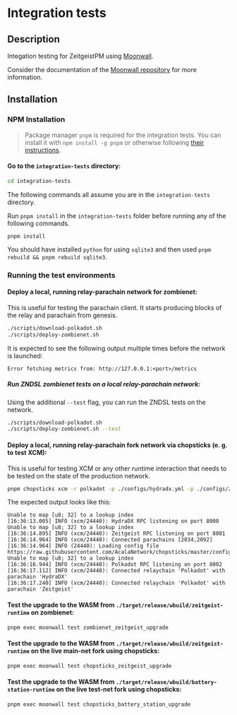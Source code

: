 # Integration tests

## Description

Integation testing for ZeitgeistPM using
[Moonwall](https://github.com/Moonsong-Labs/moonwall).

Consider the documentation of the
[Moonwall repository](https://github.com/Moonsong-Labs/moonwall) for more
information.

## Installation

### NPM Installation

> Package manager `pnpm` is required for the integration tests. You can install
> it with `npm install -g pnpm` or otherwise following
> [their instructions](https://pnpm.io/installation).

#### Go to the `integration-tests` directory:

```bash
cd integration-tests
```

The following commands all assume you are in the `integration-tests` directory.

Run `pnpm install` in the `integration-tests` folder before running any of the
following commands.

```
pnpm install
```

You should have installed `python` for using `sqlite3` and then used
`pnpm rebuild && pnpm rebuild sqlite3`.

### Running the test environments

#### Deploy a local, running relay-parachain network for zombienet:

This is useful for testing the parachain client. It starts producing blocks of
the relay and parachain from genesis.

```bash
./scripts/download-polkadot.sh
./scripts/deploy-zombienet.sh
```

It is expected to see the following output multiple times before the network is launched:

```text
Error fetching metrics from: http://127.0.0.1:<port>/metrics
```

##### Run ZNDSL zombienet tests on a local relay-parachain network:

Using the additional `--test` flag, you can run the ZNDSL tests on the network.

```bash
./scripts/download-polkadot.sh
./scripts/deploy-zombienet.sh --test
```

#### Deploy a local, running relay-parachain fork network via chopsticks (e. g. to test XCM):

This is useful for testing XCM or any other runtime interaction that needs to be
tested on the state of the production network.

```bash
pnpm chopsticks xcm -r polkadot -p ./configs/hydradx.yml -p ./configs/zeitgeist.yml
```

The expected output looks like this:

```text
Unable to map [u8; 32] to a lookup index
[16:36:13.005] INFO (xcm/24440): HydraDX RPC listening on port 8000
Unable to map [u8; 32] to a lookup index
[16:36:14.895] INFO (xcm/24440): Zeitgeist RPC listening on port 8001
[16:36:14.964] INFO (xcm/24440): Connected parachains [2034,2092]
[16:36:14.964] INFO (24440): Loading config file https://raw.githubusercontent.com/AcalaNetwork/chopsticks/master/configs/polkadot.yml
Unable to map [u8; 32] to a lookup index
[16:36:16.944] INFO (xcm/24440): Polkadot RPC listening on port 8002
[16:36:17.112] INFO (xcm/24440): Connected relaychain 'Polkadot' with parachain 'HydraDX'
[16:36:17.240] INFO (xcm/24440): Connected relaychain 'Polkadot' with parachain 'Zeitgeist'
```

#### Test the upgrade to the WASM from `./target/release/wbuild/zeitgeist-runtime` on zombienet:

```bash
pnpm exec moonwall test zombienet_zeitgeist_upgrade
```

#### Test the upgrade to the WASM from `./target/release/wbuild/zeitgeist-runtime` on the live main-net fork using chopsticks:

```bash
pnpm exec moonwall test chopsticks_zeitgeist_upgrade
```

#### Test the upgrade to the WASM from `./target/release/wbuild/battery-station-runtime` on the live test-net fork using chopsticks:

```bash
pnpm exec moonwall test chopsticks_battery_station_upgrade
```
